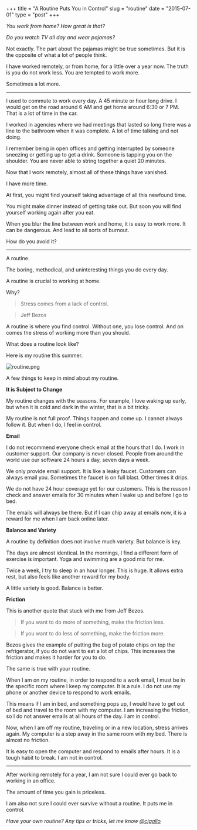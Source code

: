 +++
title = "A Routine Puts You in Control"
slug = "routine"
date = "2015-07-01"
type = "post"
+++ 

*You work from home? How great is that?*

*Do you watch TV all day and wear pajamas?*

Not exactly. The part about the pajamas might be true sometimes. But it is the opposite of what a lot of people think. 

I have worked remotely, or from home, for a little over a year now. The truth is you do not work less. You are tempted to work more. 

Sometimes a lot more. 

* * * 

I used to commute to work every day. A 45 minute or hour long drive. I would get on the road around 6 AM and get home around 6:30 or 7 PM. That is a lot of time in the car. 

I worked in agencies where we had meetings that lasted so long there was a line to the bathroom when it was complete. A lot of time talking and not doing. 

I remember being in open offices and getting interrupted by someone sneezing or getting up to get a drink. Someone is tapping you on the shoulder. You are never able to string together a quiet 20 minutes. 

Now that I work remotely, almost all of these things have vanished. 

I have more time. 

At first, you might find yourself taking advantage of all this newfound time. 

You might make dinner instead of getting take out. But soon you will find yourself working again after you eat. 

When you blur the line between work and home, it is easy to work more. It can be dangerous. And lead to all sorts of burnout. 

How do you avoid it? 

* * * 

A routine. 

The boring, methodical, and uninteresting things you do every day. 

A routine is crucial to working at home. 

Why? 

> Stress comes from a lack of control. 

> Jeff Bezos 

A routine is where you find control. Without one, you lose control. And on comes the stress of working more than you should. 

What does a routine look like? 

Here is my routine this summer.

![routine.png](https://draftin.com:443/images/30187?token=qqXlhUdYiD8UBydn6iGmF9XnKeRldGrUM_nJlHki29aj0z7ODEROtWHXuqTNKS986VJ06LUXuV8USxEuxa4HS78) 

A few things to keep in mind about my routine. 

**It is Subject to Change** 

My routine changes with the seasons. For example, I love waking up early, but when it is cold and dark in the winter, that is a bit tricky. 

My routine is not full proof. Things happen and come up. I cannot always follow it. But when I do, I feel in control. 

**Email** 

I do not recommend everyone check email at the hours that I do. 
I work in customer support. Our company is never closed. People from around the world use our software 24 hours a day, seven days a week. 

We only provide email support. It is like a leaky faucet. Customers can always email you. Sometimes the faucet is on full blast. Other times it drips. 

We do not have 24 hour coverage yet for our customers. This is the reason I check and answer emails for 30 minutes when I wake up and before I go to bed. 

The emails will always be there. But if I can chip away at emails now, it is a reward for me when I am back online later. 

**Balance and Variety** 

A routine by definition does not involve much variety. But balance is key.

The days are almost identical. In the mornings, I find a different form of exercise is important. Yoga and swimming are a good mix for me. 

Twice a week, I try to sleep in an hour longer. This is huge. It allows extra rest, but also feels like another reward for my body. 

A little variety is good. Balance is better. 

**Friction**

This is another quote that stuck with me from Jeff Bezos. 

> If you want to do more of something, make the friction less. 

> If you want to do less of something, make the friction more. 

Bezos gives the example of putting the bag of potato chips on top the refrigerator, if you do not want to eat a lot of chips. This increases the friction and makes it harder for you to do. 

The same is true with your routine. 

When I am on my routine, in order to respond to a work email, I must be in the specific room where I keep my computer. It is a rule. I do not use my phone or another device to respond to work emails. 

This means if I am in bed, and something pops up, I would have to get out of bed and travel to the room with my computer. I am increasing the friction, so I do not answer emails at all hours of the day. I am in control. 

Now, when I am off my routine, traveling or in a new location, stress arrives again. My computer is a step away in the same room with my bed. There is almost no friction. 

It is easy to open the computer and respond to emails after hours. It is a tough habit to break. I am not in control. 

* * * 

After working remotely for a year, I am not sure I could ever go back to working in an office. 

The amount of time you gain is priceless. 

I am also not sure I could ever survive without a routine. It puts me in control. 

*Have your own routine? Any tips or tricks, let me know [@cjgallo](https://twitter.com/cjgallo)*


